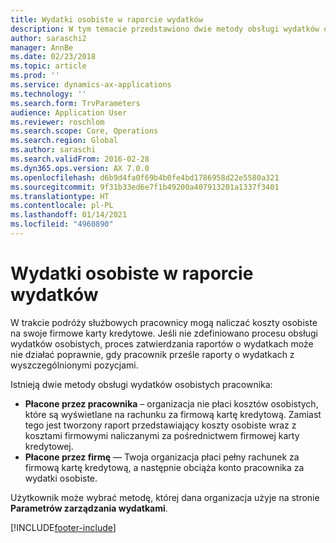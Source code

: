 ```yaml
---
title: Wydatki osobiste w raporcie wydatków
description: W tym temacie przedstawiono dwie metody obsługi wydatków osobistych pracownika w Microsoft Dynamics 365 Finance.
author: saraschi2
manager: AnnBe
ms.date: 02/23/2018
ms.topic: article
ms.prod: ''
ms.service: dynamics-ax-applications
ms.technology: ''
ms.search.form: TrvParameters
audience: Application User
ms.reviewer: roschlom
ms.search.scope: Core, Operations
ms.search.region: Global
ms.author: saraschi
ms.search.validFrom: 2016-02-28
ms.dyn365.ops.version: AX 7.0.0
ms.openlocfilehash: d6b9d4fa0f69b4b0fe4bd1786958d22e5580a321
ms.sourcegitcommit: 9f31b33ed6e7f1b49200a407913201a1337f3401
ms.translationtype: HT
ms.contentlocale: pl-PL
ms.lasthandoff: 01/14/2021
ms.locfileid: "4960890"
---
```

# <a name="personal-expenses-on-an-expense-report"></a>Wydatki osobiste w raporcie wydatków

W trakcie podróży służbowych pracownicy mogą naliczać koszty osobiste na swoje firmowe karty kredytowe. Jeśli nie zdefiniowano procesu obsługi wydatków osobistych, proces zatwierdzania raportów o wydatkach może nie działać poprawnie, gdy pracownik prześle raporty o wydatkach z wyszczególnionymi pozycjami. 

Istnieją dwie metody obsługi wydatków osobistych pracownika:

- **Płacone przez pracownika** – organizacja nie płaci kosztów osobistych, które są wyświetlane na rachunku za firmową kartę kredytową. Zamiast tego jest tworzony raport przedstawiający koszty osobiste wraz z kosztami firmowymi naliczanymi za pośrednictwem firmowej karty kredytowej.
- **Płacone przez firmę** — Twoja organizacja płaci pełny rachunek za firmową kartę kredytową, a następnie obciąża konto pracownika za wydatki osobiste.

Użytkownik może wybrać metodę, której dana organizacja użyje na stronie **Parametrów zarządzania wydatkami**.


[!INCLUDE[footer-include](../includes/footer-banner.md)]